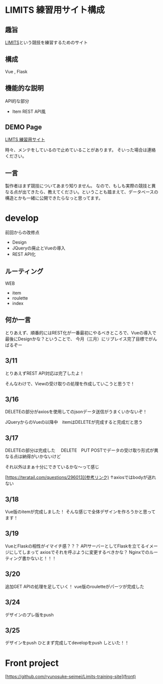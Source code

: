# LIMITS 練習用サイト構成
## 趣旨
[LIMITS](https://limits.jp/)という競技を練習するためのサイト


## 構成
Vue , Flask

## 機能的な説明
API的な部分
- Item REST API風

## DEMO Page

[LIMTS 練習用サイト](https://www.reina-ryu-f.xyz/limits-training)

時々、メンテをしているので止めていることがあります。
そいった場合は連絡ください。
## 一言
製作者はまず競技についてあまり知りません。
なので、もしも実際の競技と異なる点が出てきたら、教えてください。ということも踏まえて、データベースの構造とかも一緒に公開できたらなっと思ってます。


# develop
前回からの改修点
- Design
- JQueryの廃止とVueの導入
- REST API化

## ルーティング
WEB
- item
- roulette
- index

## 何か一言
とりあえず、順番的にはREST化が一番最初にやるべきところで、Vueの導入で最後にDesignかな？ということで、
今月（三月）にリプレイス完了目標でがんばるぞー

## 3/11
とりあえずREST API対応は完了したよ！

そんなわけで、Viewの受け取りの処理を作成していこうと思うで！

## 3/16
DELETEの部分がaxiosを使用してのjsonデータ送信がうまくいかないぞ！

JQueryからのVueの以降中　itemはDELETEが完成すると完成だと思う

## 3/17
DELETEの部分は完成した　 DELETE　PUT POSTでデータの受け取り形式が異なる点は納得がいかないけど

それ以外はまぁ十分にできているかな〜って感じ

[https://teratail.com/questions/296013](参考リンク)
↑axiosではbodyが送れない

## 3/18
Vue版のitemが完成しました！
そんな感じで全体デザインを作ろうかと思ってます！

## 3/19
VueとFlaskの相性がイマイチ感？？？
APIサーバーとしてFlaskを立てるイメージにしてしまって
axiosでそれを呼ぶように変更するべきかな？
Nginxでのルーティング書かないと！！！

## 3/20
追加GET APIの処理を足していく！
vue版のrouletteがパーツが完成した

## 3/24
デザインのプレ版をpush

## 3/25
デザインをpush
ひとまず完成してdevelopをpush しといた！！

# Front project

[https://github.com/ryunosuke-seimei/Limits-training-site](front)

